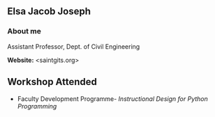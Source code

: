 ## Elsa Jacob Joseph 

### About me

Assistant Professor, Dept. of Civil Engineering

**Website:** <saintgits.org>

## Workshop Attended

- Faculty Development Programme- *Instructional Design for Python Programming*


<!--
**ElsaJJ/ElsaJJ** is a ✨ _special_ ✨ repository because its `README.md` (this file) appears on your GitHub profile.

Here are some ideas to get you started:

- 🔭 I’m currently working on ...
- 🌱 I’m currently learning ...
- 👯 I’m looking to collaborate on ...
- 🤔 I’m looking for help with ...
- 💬 Ask me about ...
- 📫 How to reach me: ...
- 😄 Pronouns: ...
- ⚡ Fun fact: ...
-->
